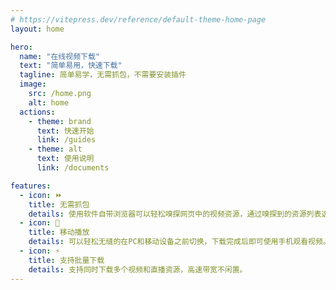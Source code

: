```yaml
---
# https://vitepress.dev/reference/default-theme-home-page
layout: home

hero:
  name: "在线视频下载"
  text: "简单易用，快速下载"
  tagline: 简单易学，无需抓包，不需要安装插件
  image:
    src: /home.png
    alt: home
  actions:
    - theme: brand
      text: 快速开始
      link: /guides
    - theme: alt
      text: 使用说明
      link: /documents

features:
  - icon: ⏩
    title: 无需抓包
    details: 使用软件自带浏览器可以轻松嗅探网页中的视频资源，通过嗅探到的资源列表选择自己想要下载的资源，简单快速。
  - icon: 📱
    title: 移动播放
    details: 可以轻松无缝的在PC和移动设备之前切换，下载完成后即可使用手机观看视频。
  - icon: ⚡️
    title: 支持批量下载
    details: 支持同时下载多个视频和直播资源，高速带宽不闲置。
---
```


